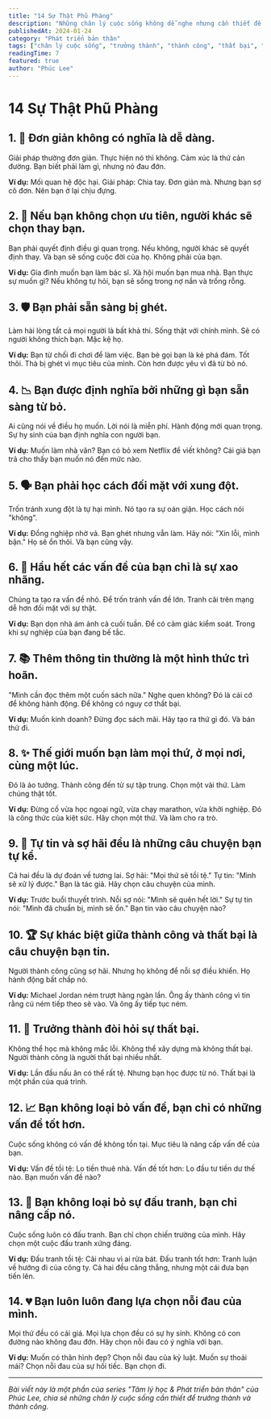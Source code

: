 ```yaml
---
title: "14 Sự Thật Phũ Phàng"
description: "Những chân lý cuộc sống không dễ nghe nhưng cần thiết để trưởng thành. Từ việc đối mặt với xung đột đến chấp nhận sự thất bại, đây là những bài học thực tế về cuộc sống."
publishedAt: 2024-01-24
category: "Phát triển bản thân"
tags: ["chân lý cuộc sống", "trưởng thành", "thành công", "thất bại", "lựa chọn"]
readingTime: 7
featured: true
author: "Phúc Lee"
---
```


# 14 Sự Thật Phũ Phàng

## **1. 🧘 Đơn giản không có nghĩa là dễ dàng.**

Giải pháp thường đơn giản.
Thực hiện nó thì không.
Cảm xúc là thứ cản đường.
Bạn biết phải làm gì, nhưng nó đau đớn.

**Ví dụ:**
Mối quan hệ độc hại.
Giải pháp: Chia tay.
Đơn giản mà.
Nhưng bạn sợ cô đơn.
Nên bạn ở lại chịu đựng.

## **2. 🎯 Nếu bạn không chọn ưu tiên, người khác sẽ chọn thay bạn.**

Bạn phải quyết định điều gì quan trọng.
Nếu không, người khác sẽ quyết định thay.
Và bạn sẽ sống cuộc đời của họ.
Không phải của bạn.

**Ví dụ:**
Gia đình muốn bạn làm bác sĩ.
Xã hội muốn bạn mua nhà.
Bạn thực sự muốn gì?
Nếu không tự hỏi, bạn sẽ sống trong nợ nần và trống rỗng.

## **3. 🛡️ Bạn phải sẵn sàng bị ghét.**

Làm hài lòng tất cả mọi người là bất khả thi.
Sống thật với chính mình.
Sẽ có người không thích bạn.
Mặc kệ họ.

**Ví dụ:**
Bạn từ chối đi chơi để làm việc.
Bạn bè gọi bạn là kẻ phá đám.
Tốt thôi.
Thà bị ghét vì mục tiêu của mình.
Còn hơn được yêu vì đã từ bỏ nó.

## **4. 📉 Bạn được định nghĩa bởi những gì bạn sẵn sàng từ bỏ.**

Ai cũng nói về điều họ muốn.
Lời nói là miễn phí.
Hành động mới quan trọng.
Sự hy sinh của bạn định nghĩa con người bạn.

**Ví dụ:**
Muốn làm nhà văn?
Bạn có bỏ xem Netflix để viết không?
Cái giá bạn trả cho thấy bạn muốn nó đến mức nào.

## **5. 🗣️ Bạn phải học cách đối mặt với xung đột.**

Trốn tránh xung đột là tự hại mình.
Nó tạo ra sự oán giận.
Học cách nói "không".

**Ví dụ:**
Đồng nghiệp nhờ vả.
Bạn ghét nhưng vẫn làm.
Hãy nói: "Xin lỗi, mình bận."
Họ sẽ ổn thôi. Và bạn cũng vậy.

## **6. 📵 Hầu hết các vấn đề của bạn chỉ là sự xao nhãng.**

Chúng ta tạo ra vấn đề nhỏ.
Để trốn tránh vấn đề lớn.
Tranh cãi trên mạng dễ hơn đối mặt với sự thật.

**Ví dụ:**
Bạn dọn nhà ám ảnh cả cuối tuần.
Để có cảm giác kiểm soát.
Trong khi sự nghiệp của bạn đang bế tắc.

## **7. 📚 Thêm thông tin thường là một hình thức trì hoãn.**

"Mình cần đọc thêm một cuốn sách nữa."
Nghe quen không?
Đó là cái cớ để không hành động.
Để không có nguy cơ thất bại.

**Ví dụ:**
Muốn kinh doanh?
Đừng đọc sách mãi.
Hãy tạo ra thứ gì đó.
Và bán thử đi.

## **8. ✨ Thế giới muốn bạn làm mọi thứ, ở mọi nơi, cùng một lúc.**

Đó là ảo tưởng.
Thành công đến từ sự tập trung.
Chọn một vài thứ.
Làm chúng thật tốt.

**Ví dụ:**
Đừng cố vừa học ngoại ngữ, vừa chạy marathon, vừa khởi nghiệp.
Đó là công thức của kiệt sức.
Hãy chọn một thứ. Và làm cho ra trò.

## **9. 📖 Tự tin và sợ hãi đều là những câu chuyện bạn tự kể.**

Cả hai đều là dự đoán về tương lai.
Sợ hãi: "Mọi thứ sẽ tồi tệ."
Tự tin: "Mình sẽ xử lý được."
Bạn là tác giả. Hãy chọn câu chuyện của mình.

**Ví dụ:**
Trước buổi thuyết trình.
Nỗi sợ nói: "Mình sẽ quên hết lời."
Sự tự tin nói: "Mình đã chuẩn bị, mình sẽ ổn."
Bạn tin vào câu chuyện nào?

## **10. 🏆 Sự khác biệt giữa thành công và thất bại là câu chuyện bạn tin.**

Người thành công cũng sợ hãi.
Nhưng họ không để nỗi sợ điều khiển.
Họ hành động bất chấp nó.

**Ví dụ:**
Michael Jordan ném trượt hàng ngàn lần.
Ông ấy thành công vì tin rằng cú ném tiếp theo sẽ vào.
Và ông ấy tiếp tục ném.

## **11. 🌱 Trưởng thành đòi hỏi sự thất bại.**

Không thể học mà không mắc lỗi.
Không thể xây dựng mà không thất bại.
Người thành công là người thất bại nhiều nhất.

**Ví dụ:**
Lần đầu nấu ăn có thể rất tệ.
Nhưng bạn học được từ nó.
Thất bại là một phần của quá trình.

## **12. 📈 Bạn không loại bỏ vấn đề, bạn chỉ có những vấn đề tốt hơn.**

Cuộc sống không có vấn đề không tồn tại.
Mục tiêu là nâng cấp vấn đề của bạn.

**Ví dụ:**
Vấn đề tồi tệ: Lo tiền thuê nhà.
Vấn đề tốt hơn: Lo đầu tư tiền dư thế nào.
Bạn muốn vấn đề nào?

## **13. 💪 Bạn không loại bỏ sự đấu tranh, bạn chỉ nâng cấp nó.**

Cuộc sống luôn có đấu tranh.
Bạn chỉ chọn chiến trường của mình.
Hãy chọn một cuộc đấu tranh xứng đáng.

**Ví dụ:**
Đấu tranh tồi tệ: Cãi nhau vì ai rửa bát.
Đấu tranh tốt hơn: Tranh luận về hướng đi của công ty.
Cả hai đều căng thẳng, nhưng một cái đưa bạn tiến lên.

## **14. 💔 Bạn luôn luôn đang lựa chọn nỗi đau của mình.**

Mọi thứ đều có cái giá.
Mọi lựa chọn đều có sự hy sinh.
Không có con đường nào không đau đớn.
Hãy chọn nỗi đau có ý nghĩa với bạn.

**Ví dụ:**
Muốn có thân hình đẹp?
Chọn nỗi đau của kỷ luật.
Muốn sự thoải mái?
Chọn nỗi đau của sự hối tiếc.
Bạn chọn đi.

---

*Bài viết này là một phần của series "Tâm lý học & Phát triển bản thân" của Phúc Lee, chia sẻ những chân lý cuộc sống cần thiết để trưởng thành và thành công.*
